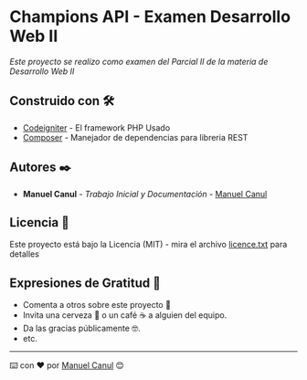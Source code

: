 # Champions API - Examen Desarrollo Web II

_Este proyecto se realizo como examen del Parcial II de la materia de Desarrollo Web II_

## Construido con 🛠️

* [Codeigniter](https://github.com/bcit-ci/CodeIgniter) - El framework PHP Usado
* [Composer](https://getcomposer.org/) - Manejador de dependencias para libreria REST

## Autores ✒️

* **Manuel Canul** - *Trabajo Inicial y Documentación* - [Manuel Canul](https://github.com/ManuelCanulDev)

## Licencia 📄

Este proyecto está bajo la Licencia (MIT) - mira el archivo [licence.txt](licence.txt) para detalles

## Expresiones de Gratitud 🎁

* Comenta a otros sobre este proyecto 📢
* Invita una cerveza 🍺 o un café ☕ a alguien del equipo. 
* Da las gracias públicamente 🤓.
* etc.

---
⌨️ con ❤️ por [Manuel Canul](https://github.com/ManuelCanulDev) 😊
